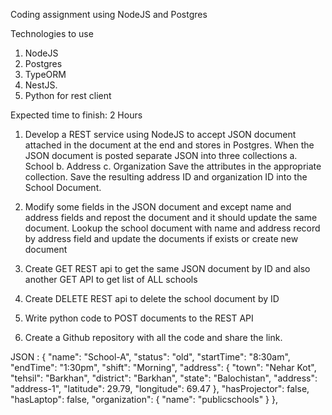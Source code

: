 Coding assignment using NodeJS and Postgres

Technologies to use

1. NodeJS
2. Postgres
3. TypeORM
4. NestJS.
5. Python for rest client

Expected time to finish: 2 Hours

1. Develop a REST service using NodeJS to accept JSON document attached in the document at the end and stores in Postgres. When the JSON document is posted separate JSON into three collections
   a. School
   b. Address
   c. Organization
   Save the attributes in the appropriate collection. Save the resulting address ID and organization ID into the School Document.

2. Modify some fields in the JSON document and except name and address fields and repost the document and it should update the same document. Lookup the school document with name and address record by address field and update the documents if exists or create new document
3. Create GET REST api to get the same JSON document by ID and also another GET API to get list of ALL schools
4. Create DELETE REST api to delete the school document by ID
5. Write python code to POST documents to the REST API
6. Create a Github repository with all the code and share the link.

JSON : {
"name": "School-A",
"status": "old",
"startTime": "8:30am",
"endTime": "1:30pm",
"shift": "Morning",
"address": {
"town": "Nehar Kot",
"tehsil": "Barkhan",
"district": "Barkhan",
"state": "Balochistan",
"address": "address-1",
"latitude": 29.79,
"longitude": 69.47
},
"hasProjector": false,
"hasLaptop": false,
"organization": {
"name": "publicschools"
}
},
